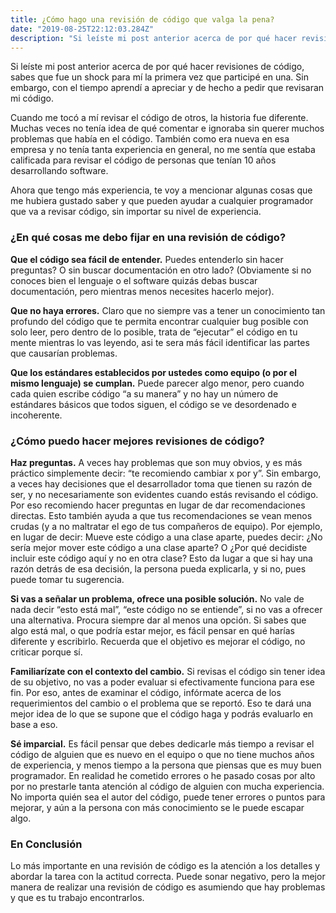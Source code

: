 ```yaml
---
title: ¿Cómo hago una revisión de código que valga la pena?
date: "2019-08-25T22:12:03.284Z"
description: "Si leíste mi post anterior acerca de por qué hacer revisiones de código, sabes que fue un shock para mí la primera vez que participé en una..."
---
```


Si leíste mi post anterior acerca de por qué hacer revisiones de código, sabes que fue un shock para mí la primera vez que participé en una. Sin embargo, con el tiempo aprendí a apreciar y de hecho a pedir que revisaran mi código.

Cuando me tocó a mí revisar el código de otros, la historia fue diferente. Muchas veces no tenía idea de qué comentar e ignoraba sin querer muchos problemas que había en el código. También como era nueva en esa empresa y no tenía tanta experiencia en general, no me sentía que estaba calificada para revisar el código de personas que tenían 10 años desarrollando software.

Ahora que tengo más experiencia, te voy a mencionar algunas cosas que me hubiera gustado saber y que pueden ayudar a cualquier programador que va a revisar código, sin importar su nivel de experiencia.

### ¿En qué cosas me debo fijar en una revisión de código?

**Que el código sea fácil de entender.** Puedes entenderlo sin hacer preguntas? O sin buscar documentación en otro lado? (Obviamente si no conoces bien el lenguaje o el software quizás debas buscar documentación, pero mientras menos necesites hacerlo mejor).

**Que no haya errores.** Claro que no siempre vas a tener un conocimiento tan profundo del código que te permita encontrar cualquier bug posible con solo leer, pero dentro de lo posible, trata de “ejecutar” el código en tu mente mientras lo vas leyendo, asi te sera más fácil identificar las partes que causarían problemas.

**Que los estándares establecidos por ustedes como equipo (o por el mismo lenguaje) se cumplan.** Puede parecer algo menor, pero cuando cada quien escribe código “a su manera” y no hay un número de estándares básicos que todos siguen, el código se ve desordenado e incoherente.

### ¿Cómo puedo hacer mejores revisiones de código?

**Haz preguntas.** A veces hay problemas que son muy obvios, y es más práctico simplemente decir: “te recomiendo cambiar x por y”. Sin embargo, a veces hay decisiones que el desarrollador toma que tienen su razón de ser, y no necesariamente son evidentes cuando estás revisando el código. Por eso recomiendo hacer preguntas en lugar de dar recomendaciones directas. Esto también ayuda a que tus recomendaciones se vean menos crudas (y a no maltratar el ego de tus compañeros de equipo). Por ejemplo, en lugar de decir: Mueve este código a una clase aparte, puedes decir: ¿No sería mejor mover este código a una clase aparte? O ¿Por qué decidiste incluir este código aquí y no en otra clase? Esto da lugar a que si hay una razón detrás de esa decisión, la persona pueda explicarla, y si no, pues puede tomar tu sugerencia.

**Si vas a señalar un problema, ofrece una posible solución.** No vale de nada decir “esto está mal”, “este código no se entiende”, si no vas a ofrecer una alternativa. Procura siempre dar al menos una opción. Si sabes que algo está mal, o que podría estar mejor, es fácil pensar en qué harías diferente y escribirlo. Recuerda que el objetivo es mejorar el código, no criticar porque sí.

**Familiarízate con el contexto del cambio.** Si revisas el código sin tener idea de su objetivo, no vas a poder evaluar si efectivamente funciona para ese fin. Por eso, antes de examinar el código, infórmate acerca de los requerimientos del cambio o el problema que se reportó. Eso te dará una mejor idea de lo que se supone que el código haga y podrás evaluarlo en base a eso.

**Sé imparcial.** Es fácil pensar que debes dedicarle más tiempo a revisar el código de alguien que es nuevo en el equipo o que no tiene muchos años de experiencia, y menos tiempo a la persona que piensas que es muy buen programador. En realidad he cometido errores o he pasado cosas por alto por no prestarle tanta atención al código de alguien con mucha experiencia. No importa quién sea el autor del código, puede tener errores o puntos para mejorar, y aún a la persona con más conocimiento se le puede escapar algo.

### En Conclusión

Lo más importante en una revisión de código es la atención a los detalles y abordar la tarea con la actitud correcta. Puede sonar negativo, pero la mejor manera de realizar una revisión de código es asumiendo que hay problemas y que es tu trabajo encontrarlos.

